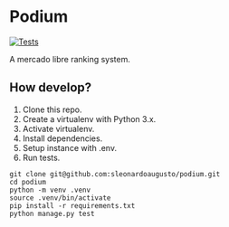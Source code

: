 # Podium

[![Tests](https://github.com/sleonardoaugusto/podium/actions/workflows/ci-cd.yaml/badge.svg)](https://github.com/sleonardoaugusto/podium/actions/workflows/ci-cd.yaml)

A mercado libre ranking system.

## How develop?

1. Clone this repo.
2. Create a virtualenv with Python 3.x.
3. Activate virtualenv.
4. Install dependencies.
5. Setup instance with .env.
6. Run tests.

```console
git clone git@github.com:sleonardoaugusto/podium.git
cd podium
python -m venv .venv
source .venv/bin/activate
pip install -r requirements.txt
python manage.py test
```